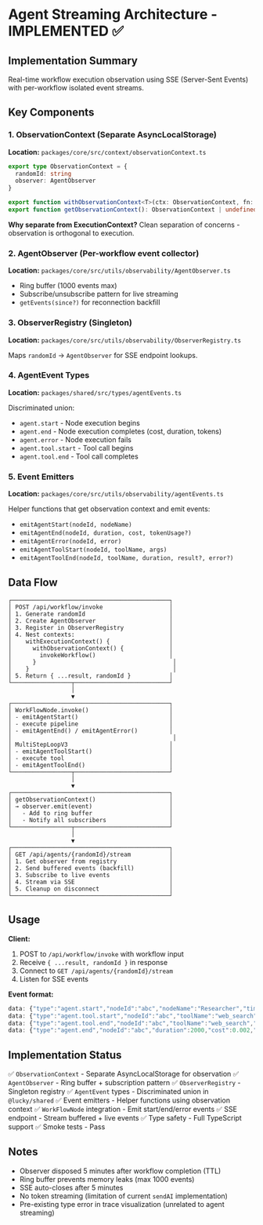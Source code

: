 # Agent Streaming Architecture - IMPLEMENTED ✅

## Implementation Summary

Real-time workflow execution observation using SSE (Server-Sent Events) with per-workflow isolated event streams.

## Key Components

### 1. ObservationContext (Separate AsyncLocalStorage)
**Location:** `packages/core/src/context/observationContext.ts`

```typescript
export type ObservationContext = {
  randomId: string
  observer: AgentObserver
}

export function withObservationContext<T>(ctx: ObservationContext, fn: () => Promise<T>)
export function getObservationContext(): ObservationContext | undefined
```

**Why separate from ExecutionContext?** Clean separation of concerns - observation is orthogonal to execution.

### 2. AgentObserver (Per-workflow event collector)
**Location:** `packages/core/src/utils/observability/AgentObserver.ts`

- Ring buffer (1000 events max)
- Subscribe/unsubscribe pattern for live streaming
- `getEvents(since?)` for reconnection backfill

### 3. ObserverRegistry (Singleton)
**Location:** `packages/core/src/utils/observability/ObserverRegistry.ts`

Maps `randomId` → `AgentObserver` for SSE endpoint lookups.

### 4. AgentEvent Types
**Location:** `packages/shared/src/types/agentEvents.ts`

Discriminated union:
- `agent.start` - Node execution begins
- `agent.end` - Node execution completes (cost, duration, tokens)
- `agent.error` - Node execution fails
- `agent.tool.start` - Tool call begins
- `agent.tool.end` - Tool call completes

### 5. Event Emitters
**Location:** `packages/core/src/utils/observability/agentEvents.ts`

Helper functions that get observation context and emit events:
- `emitAgentStart(nodeId, nodeName)`
- `emitAgentEnd(nodeId, duration, cost, tokenUsage?)`
- `emitAgentError(nodeId, error)`
- `emitAgentToolStart(nodeId, toolName, args)`
- `emitAgentToolEnd(nodeId, toolName, duration, result?, error?)`

## Data Flow

```
┌─────────────────────────────────────────────┐
│ POST /api/workflow/invoke                   │
│ 1. Generate randomId                        │
│ 2. Create AgentObserver                     │
│ 3. Register in ObserverRegistry             │
│ 4. Nest contexts:                           │
│    withExecutionContext() {                 │
│      withObservationContext() {             │
│        invokeWorkflow()                     │
│      }                                       │
│    }                                         │
│ 5. Return { ...result, randomId }           │
└─────────────────┬───────────────────────────┘
                  │
                  ▼
┌─────────────────────────────────────────────┐
│ WorkFlowNode.invoke()                       │
│ - emitAgentStart()                          │
│ - execute pipeline                          │
│ - emitAgentEnd() / emitAgentError()         │
│                                              │
│ MultiStepLoopV3                             │
│ - emitAgentToolStart()                      │
│ - execute tool                              │
│ - emitAgentToolEnd()                        │
└─────────────────┬───────────────────────────┘
                  │
                  ▼
┌─────────────────────────────────────────────┐
│ getObservationContext()                     │
│ → observer.emit(event)                      │
│   - Add to ring buffer                      │
│   - Notify all subscribers                  │
└─────────────────┬───────────────────────────┘
                  │
                  ▼
┌─────────────────────────────────────────────┐
│ GET /api/agents/{randomId}/stream           │
│ 1. Get observer from registry               │
│ 2. Send buffered events (backfill)          │
│ 3. Subscribe to live events                 │
│ 4. Stream via SSE                           │
│ 5. Cleanup on disconnect                    │
└─────────────────────────────────────────────┘
```

## Usage

**Client:**
1. POST to `/api/workflow/invoke` with workflow input
2. Receive `{ ...result, randomId }` in response
3. Connect to `GET /api/agents/{randomId}/stream`
4. Listen for SSE events

**Event format:**
```typescript
data: {"type":"agent.start","nodeId":"abc","nodeName":"Researcher","timestamp":1234567890}
data: {"type":"agent.tool.start","nodeId":"abc","toolName":"web_search","args":{...},"timestamp":...}
data: {"type":"agent.tool.end","nodeId":"abc","toolName":"web_search","duration":1500,"timestamp":...}
data: {"type":"agent.end","nodeId":"abc","duration":2000,"cost":0.002,"timestamp":...}
```

## Implementation Status

✅ `ObservationContext` - Separate AsyncLocalStorage for observation
✅ `AgentObserver` - Ring buffer + subscription pattern
✅ `ObserverRegistry` - Singleton registry
✅ `AgentEvent` types - Discriminated union in `@lucky/shared`
✅ Event emitters - Helper functions using observation context
✅ `WorkFlowNode` integration - Emit start/end/error events
✅ SSE endpoint - Stream buffered + live events
✅ Type safety - Full TypeScript support
✅ Smoke tests - Pass

## Notes

- Observer disposed 5 minutes after workflow completion (TTL)
- Ring buffer prevents memory leaks (max 1000 events)
- SSE auto-closes after 5 minutes
- No token streaming (limitation of current `sendAI` implementation)
- Pre-existing type error in trace visualization (unrelated to agent streaming)
